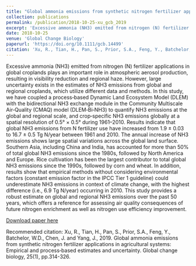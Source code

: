 ```yaml
---
title: "Global ammonia emissions from synthetic nitrogen fertilizer applications in agricultural systems: Empirical and process‐based estimates and uncertainty"
collection: publications
permalink: /publication/2018-10-25-xu_gcb_2019
excerpt: 'Excessive ammonia (NH3) emitted from nitrogen (N) fertilizer applications in global croplands plays an important role in atmospheric aerosol production, resulting in visibility reduction and regional haze. However, large uncertainty exists in the estimates of NH3 emissions from global and regional croplands, which utilize different data and methods. In this study, we have coupled a process‐based Dynamic Land Ecosystem Model (DLEM) with the bidirectional NH3 exchange module in the Community Multiscale Air‐Quality (CMAQ) model (DLEM‐Bi‐NH3) to quantify NH3 emissions at the global and regional scale, and crop‐specific NH3 emissions globally at a spatial resolution of 0.5° × 0.5° during 1961–2010. Results indicate that global NH3 emissions from N fertilizer use have increased from 1.9 ± 0.03 to 16.7 ± 0.5 Tg N/year between 1961 and 2010. The annual increase of NH3 emissions shows large spatial variations across the global land surface. Southern Asia, including China and India, has accounted for more than 50% of total global NH3 emissions since the 1980s, followed by North America and Europe. Rice cultivation has been the largest contributor to total global NH3 emissions since the 1990s, followed by corn and wheat. In addition, results show that empirical methods without considering environmental factors (constant emission factor in the IPCC Tier 1 guideline) could underestimate NH3 emissions in context of climate change, with the highest difference (i.e., 6.9 Tg N/year) occurring in 2010. This study provides a robust estimate on global and regional NH3 emissions over the past 50 years, which offers a reference for assessing air quality consequences of future nitrogen enrichment as well as nitrogen use efficiency improvement.'
date: 2018-10-25
venue: 'Global Change Biology'
paperurl: 'https://doi.org/10.1111/gcb.14499'
citation: 'Xu, R., Tian, H., Pan, S., Prior, S.A., Feng, Y., Batchelor, W.D., Chen, J. and Yang, J., 2019. Global ammonia emissions from synthetic nitrogen fertilizer applications in agricultural systems: Empirical and process‐based estimates and uncertainty. Global change biology, 25(1), pp.314-326.'
---
```

Excessive ammonia (NH3) emitted from nitrogen (N) fertilizer applications in global croplands plays an important role in atmospheric aerosol production, resulting in visibility reduction and regional haze. However, large uncertainty exists in the estimates of NH3 emissions from global and regional croplands, which utilize different data and methods. In this study, we have coupled a process‐based Dynamic Land Ecosystem Model (DLEM) with the bidirectional NH3 exchange module in the Community Multiscale Air‐Quality (CMAQ) model (DLEM‐Bi‐NH3) to quantify NH3 emissions at the global and regional scale, and crop‐specific NH3 emissions globally at a spatial resolution of 0.5° × 0.5° during 1961–2010. Results indicate that global NH3 emissions from N fertilizer use have increased from 1.9 ± 0.03 to 16.7 ± 0.5 Tg N/year between 1961 and 2010. The annual increase of NH3 emissions shows large spatial variations across the global land surface. Southern Asia, including China and India, has accounted for more than 50% of total global NH3 emissions since the 1980s, followed by North America and Europe. Rice cultivation has been the largest contributor to total global NH3 emissions since the 1990s, followed by corn and wheat. In addition, results show that empirical methods without considering environmental factors (constant emission factor in the IPCC Tier 1 guideline) could underestimate NH3 emissions in context of climate change, with the highest difference (i.e., 6.9 Tg N/year) occurring in 2010. This study provides a robust estimate on global and regional NH3 emissions over the past 50 years, which offers a reference for assessing air quality consequences of future nitrogen enrichment as well as nitrogen use efficiency improvement.

[Download paper here](https://doi.org/10.1111/gcb.14499)

Recommended citation: Xu, R., Tian, H., Pan, S., Prior, S.A., Feng, Y., Batchelor, W.D., Chen, J. and Yang, J., 2019. Global ammonia emissions from synthetic nitrogen fertilizer applications in agricultural systems: Empirical and process‐based estimates and uncertainty. Global change biology, 25(1), pp.314-326.
